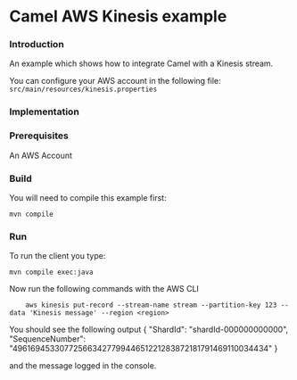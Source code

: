 # Camel AWS Kinesis example

### Introduction

An example which shows how to integrate Camel with a Kinesis stream.

You can configure your AWS account in the following file:
  `src/main/resources/kinesis.properties`

### Implementation


### Prerequisites

An AWS Account

### Build

You will need to compile this example first:

	mvn compile

### Run

To run the client you type:

	mvn compile exec:java 

Now run the following commands with the AWS CLI

        aws kinesis put-record --stream-name stream --partition-key 123 --data 'Kinesis message' --region <region>

You should see the following output
        {
            "ShardId": "shardId-000000000000", 
            "SequenceNumber": "49616945330772566342779944651221283872181791469110034434"
        }

and the message logged in the console.
